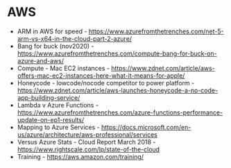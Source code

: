 # AWS

* ARM in AWS for speed - https://www.azurefromthetrenches.com/net-5-arm-vs-x64-in-the-cloud-part-2-azure/
* Bang for buck (nov2020) - https://www.azurefromthetrenches.com/compute-bang-for-buck-on-azure-and-aws/
* Compute - Mac EC2 instances - https://www.zdnet.com/article/aws-offers-mac-ec2-instances-here-what-it-means-for-apple/
* Honeycode - lowcode/nocode competitor to power platform - https://www.zdnet.com/article/aws-launches-honeycode-a-no-code-app-building-service/
* Lambda v Azure Functions - https://www.azurefromthetrenches.com/azure-functions-performance-update-on-ep1-results/
* Mapping to Azure Services - https://docs.microsoft.com/en-us/azure/architecture/aws-professional/services
* Versus Azure Stats - Cloud Report March 2018 - https://www.rightscale.com/lp/state-of-the-cloud
* Training - https://aws.amazon.com/training/
